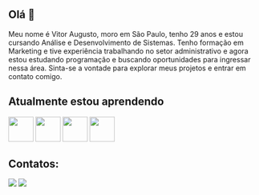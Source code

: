 ## Olá 👋

Meu nome é Vitor Augusto, moro em São Paulo, tenho 29 anos e estou cursando Análise e Desenvolvimento de Sistemas. Tenho formação em Marketing e tive experiência trabalhando no setor administrativo e agora estou estudando programação e buscando oportunidades para ingressar nessa área. Sinta-se a vontade para explorar meus projetos e entrar em contato comigo. 
## Atualmente estou aprendendo 
<img src="https://cdn.jsdelivr.net/gh/devicons/devicon@latest/icons/csharp/csharp-original.svg" height=50 width=50 /> <img src="https://cdn.jsdelivr.net/gh/devicons/devicon@latest/icons/microsoftsqlserver/microsoftsqlserver-original-wordmark.svg" height=50 width=50 /> <img src="https://cdn.jsdelivr.net/gh/devicons/devicon@latest/icons/python/python-original.svg" height=50 width=50 /> <img src="https://cdn.jsdelivr.net/gh/devicons/devicon@latest/icons/c/c-original.svg" height=50 width=50 />
## Contatos:
<div>
<a href = "mailto:vitor.acb@hotmail.com"><img loading="lazy" src="https://img.shields.io/badge/Gmail-D14836?style=for-the-badge&logo=gmail&logoColor=white" target="_blank"></a>
<a href="https://www.linkedin.com/in/vitor-augustocb/" target="_blank"><img loading="lazy" src="https://img.shields.io/badge/-LinkedIn-%230077B5?style=for-the-badge&logo=linkedin&logoColor=white" target="_blank"></a>   
</div>          
          
<!--
**vitoraugustocb/vitoraugustocb** is a ✨ _special_ ✨ repository because its `README.md` (this file) appears on your GitHub profile.

Here are some ideas to get you started:

- 🔭 I’m currently working on ...
- 🌱 I’m currently learning ...
- 👯 I’m looking to collaborate on ...
- 🤔 I’m looking for help with ...
- 💬 Ask me about ...
- 📫 How to reach me: ...
- 😄 Pronouns: ...
- ⚡ Fun fact: ...
-->
